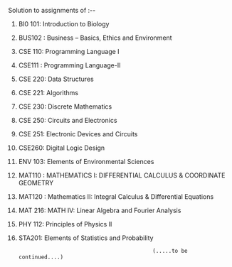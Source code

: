 Solution to assignments of :--

1) BI0 101: Introduction to Biology
2) BUS102 : Business – Basics, Ethics and Environment
3) CSE 110: Programming Language I
4) CSE111 : Programming Language-II
5) CSE 220: Data Structures
6) CSE 221: Algorithms
7) CSE 230: Discrete Mathematics
8) CSE 250: Circuits and Electronics
9) CSE 251: Electronic Devices and Circuits
10) CSE260: Digital Logic Design
11) ENV 103: Elements of Environmental Sciences
12) MAT110 : MATHEMATICS I: DIFFERENTIAL CALCULUS & COORDINATE GEOMETRY
13) MAT120 : Mathematics II: Integral Calculus & Differential Equations
14) MAT 216: MATH IV:  Linear Algebra and Fourier Analysis
15) PHY 112: Principles of Physics II
16) STA201: Elements of Statistics and Probability

                                                  (.....to be continued....)
